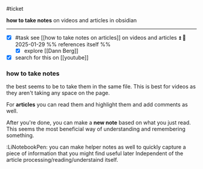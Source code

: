 #ticket 

**how to take notes** on videos and articles in obsidian

---

- [x] #task see [[how to take notes on articles]] on videos and articles ⏫ 📅 2025-01-29
		%% references itself  %%
	- [x] explore [[Dann Berg]]

- [x] search for this on [[youtube]]

### how to take notes

the best seems to be to take them in the same file. This is best for videos as they aren't taking any space on the page.

For **articles** you can read them and highlight them and add comments as well.

After you're done, you can make a **new note** based on what you just read. This seems the most beneficial way of understanding and remembering something.

:LiNotebookPen: you can make helper notes as well to quickly capture a piece of information that you might find useful later Independent of the article processing/reading/understaind itself.
